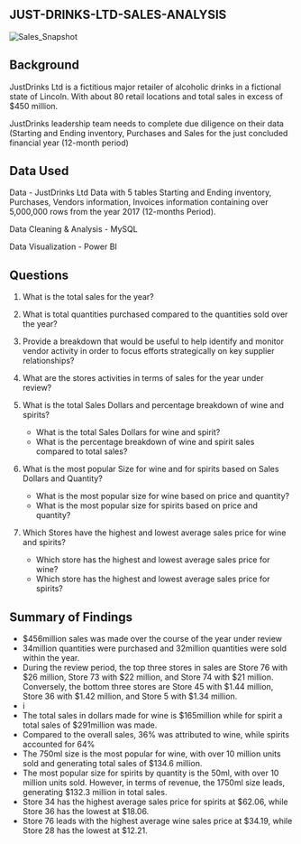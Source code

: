 ## JUST-DRINKS-LTD-SALES-ANALYSIS

![Sales_Snapshot](https://github.com/user-attachments/assets/1dad5cfe-c7f3-49ec-a511-9bdf6c5fb606)


## Background

JustDrinks Ltd is a fictitious major retailer of alcoholic drinks in a fictional state of Lincoln. With about 80 retail locations and total sales in excess of $450 million.

JustDrinks leadership team needs  to complete due diligence on their data (Starting and Ending inventory, Purchases and Sales for the just concluded financial year (12-month period) 


## Data Used

Data - JustDrinks Ltd Data with 5 tables Starting and Ending inventory, Purchases, Vendors information, Invoices information  containing over 5,000,000 rows from the year 2017 (12-months Period).

Data Cleaning & Analysis - MySQL

Data Visualization - Power BI

## Questions

1. What is the total sales for the year?
   
2. What is total quantities purchased compared to the quantities sold over the year?
   
3. Provide a breakdown that would be useful to help identify and monitor vendor activity in order to focus efforts strategically on key supplier relationships?
4. What are the stores activities in terms of sales for the year under review?
   
5. What is the total Sales Dollars and percentage breakdown of wine and spirits?
     - What is the total Sales Dollars for wine and spirit?
     - What is the percentage breakdown of wine and spirit sales compared to total sales?
    
6. What is the most popular Size for wine and for spirits based on Sales Dollars and Quantity?
     - What is the most popular size for wine based on price and quantity?
     - What is the most popular size for spirits based on price and quantity?

7. Which Stores have the highest and lowest average sales price for wine and spirits?
     - Which store has the highest and lowest average sales price for wine?
     - Which store has the highest and lowest average sales price for spirits?
 

## Summary of Findings

- $456million sales was made over the course of the year under review
- 34million quantities were purchased and 32million quantities were sold within the year.
- During the review period, the top three stores in sales are Store 76 with $26 million, Store 73 with $22 million, and Store 74 with $21 million. Conversely, the bottom three stores are Store 45 with $1.44 million, Store 36 with $1.42 million, and Store 5 with $1.34 million.
- i
- The total sales in dollars made for wine is $165million while for spirit a total sales of $291million was made.
- Compared to the overall sales, 36% was attributed to wine, while spirits accounted for 64%
- The 750ml size is the most popular for wine, with over 10 million units sold and generating total sales of $134.6 million.
- The most popular size for spirits by quantity is the 50ml, with over 10 million units sold. However, in terms of revenue, the 1750ml size leads, generating $132.3 million in total sales.
- Store 34 has the highest average sales price for spirits at $62.06, while Store 36 has the lowest at $18.06.
- Store 76 leads with the highest average wine sales price at $34.19, while Store 28 has the lowest at $12.21.


